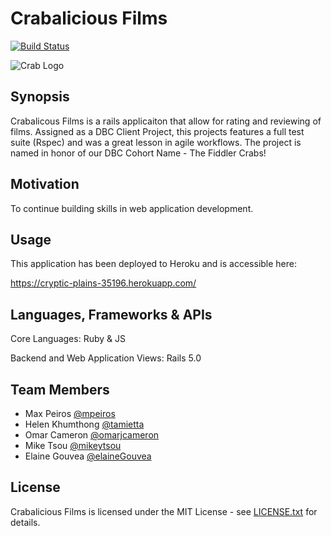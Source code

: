 # Crabalicious Films

[![Build Status](https://travis-ci.org/mpeiros/dbc-client-project.svg?branch=master)](https://travis-ci.org/mpeiros/dbc-client-project)

![Crab Logo](https://github.com/omarjcameron/dbc-client-project/blob/master/app/assets/images/CrabaliciousFilms.png)

## Synopsis

Crabalicous Films is a rails applicaiton that allow for rating and reviewing of films. Assigned as a DBC Client Project, this projects features a full test suite (Rspec) and was a great lesson in agile workflows. The project is named in honor of our DBC Cohort Name - The Fiddler Crabs!

## Motivation

To continue building skills in web application development. 

## Usage

This application has been deployed to Heroku and is accessible here:

https://cryptic-plains-35196.herokuapp.com/

## Languages, Frameworks & APIs

Core Languages: Ruby & JS

Backend and Web Application Views: Rails 5.0

## Team Members

- Max Peiros [@mpeiros](https://www.github.com/mpeiros)
- Helen Khumthong [@tamietta](https://www.github.com/tamietta)
- Omar Cameron [@omarjcameron](https://www.github.com/omarjcameron)
- Mike Tsou [@mikeytsou](https://www.github.com/mikeytsou)
- Elaine Gouvea [@elaineGouvea](https://www.github.com/elaineGouvea)

## License

Crabalicious Films is licensed under the MIT License - see [LICENSE.txt](./LICENSE.txt) for details.
